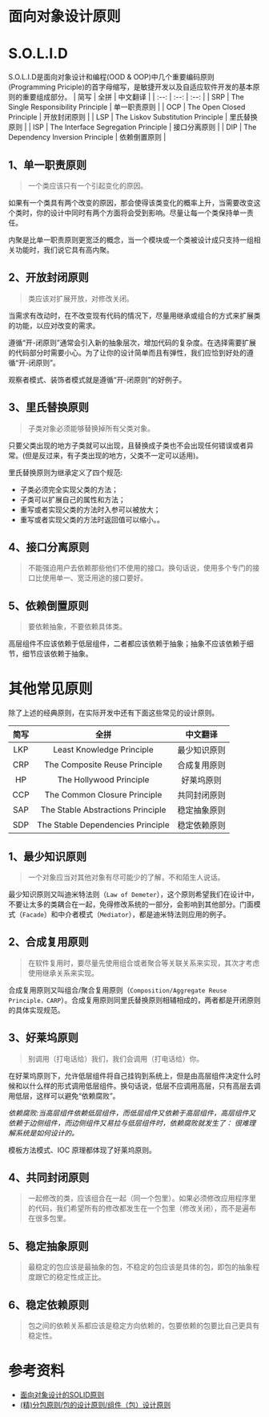 面向对象设计原则
====================
# S.O.L.I.D  
S.O.L.I.D是面向对象设计和编程(OOD & OOP)中几个重要编码原则(Programming Priciple)的首字母缩写，是敏捷开发以及自适应软件开发的基本原则的重要组成部分。
| 简写 | 全拼 | 中文翻译 |
| :--: | :--: | :--: |
| SRP | The Single Responsibility Principle    | 单一职责原则 |
| OCP | The Open Closed Principle              | 开放封闭原则 |
| LSP | The Liskov Substitution Principle      | 里氏替换原则 |
| ISP | The Interface Segregation Principle    | 接口分离原则 |
| DIP | The Dependency Inversion Principle     | 依赖倒置原则 |

## 1、单一职责原则
> 一个类应该只有一个引起变化的原因。

如果有一个类具有两个改变的原因，那会使得该类变化的概率上升，当需要改变这个类时，你的设计中同时有两个方面将会受到影响。尽量让每一个类保持单一责任。

内聚是比单一职责原则更宽泛的概念，当一个模块或一个类被设计成只支持一组相关功能时，我们说它具有高内聚。

## 2、开放封闭原则
> 类应该对扩展开放，对修改关闭。

当需求有改动时，在不改变现有代码的情况下，尽量用继承或组合的方式来扩展类的功能，以应对改变的需求。   

遵循“开-闭原则”通常会引入新的抽象层次，增加代码的复杂度。在选择需要扩展的代码部分时需要小心。为了让你的设计简单而且有弹性，我们应恰到好处的遵循“开-闭原则”。
  
观察者模式、装饰者模式就是遵循“开-闭原则”的好例子。

## 3、里氏替换原则
> 子类对象必须能够替换掉所有父类对象。   

只要父类出现的地方子类就可以出现，且替换成子类也不会出现任何错误或者异常。(但是反过来，有子类出现的地方，父类不一定可以适用)。     

里氏替换原则为继承定义了四个规范:      
- 子类必须完全实现父类的方法；  
- 子类可以扩展自己的属性和方法；  
- 重写或者实现父类的方法时入参可以被放大；  
- 重写或者实现父类的方法时返回值可以缩小。。

## 4、接口分离原则
> 不能强迫用户去依赖那些他们不使用的接口。换句话说，使用多个专门的接口比使用单一、宽泛用途的接口要好。

## 5、依赖倒置原则
> 要依赖抽象，不要依赖具体类。

高层组件不应该依赖于低层组件，二者都应该依赖于抽象；抽象不应该依赖于细节，细节应该依赖于抽象。

# 其他常见原则 
除了上述的经典原则，在实际开发中还有下面这些常见的设计原则。

| 简写    | 全拼    | 中文翻译 |
| :--: | :--: | :--: |
|LKP|    Least Knowledge Principle            | 最少知识原则 |
|CRP|    The Composite Reuse Principle        | 合成复用原则 |
|HP |    The Hollywood Principle              | 好莱坞原则   |
|CCP|    The Common Closure Principle         | 共同封闭原则 |
|SAP|    The Stable Abstractions Principle    | 稳定抽象原则 |
|SDP|    The Stable Dependencies Principle    | 稳定依赖原则 |

## 1、最少知识原则
> 一个对象应当对其他对象有尽可能少的了解，不和陌生人说话。

最少知识原则又叫迪米特法则（`Law of Demeter`），这个原则希望我们在设计中，不要让太多的类耦合在一起，免得修改系统的一部分，会影响到其他部分。门面模式（``Facade``）和中介者模式（``Mediator``），都是迪米特法则应用的例子。

## 2、合成复用原则
> 在软件复用时，要尽量先使用组合或者聚合等关联关系来实现，其次才考虑使用继承关系来实现。

合成复用原则又叫组合/聚合复用原则（``Composition/Aggregate Reuse Principle，CARP``）。合成复用原则同里氏替换原则相辅相成的，两者都是开闭原则的具体实现规范。

## 3、好莱坞原则
> 别调用（打电话给）我们，我们会调用（打电话给）你。

在好莱坞原则下，允许低层组件将自己挂钩到系统上，但是由高层组件决定什么时候和以什么样的形式调用低层组件。换句话说，低层不应调用高层，只有高层去调用低层，这样可以避免“依赖腐败”。  

 _依赖腐败:当高层组件依赖低层组件，而低层组件又依赖于高层组件，高层组件又依赖于边侧组件，而边侧组件又易拉与低层组件时，依赖腐败就发生了： 很难理解系统是如何设计的。_

模板方法模式、IOC 原理都体现了好莱坞原则。

## 4、共同封闭原则
> 一起修改的类，应该组合在一起（同一个包里）。如果必须修改应用程序里的代码，我们希望所有的修改都发生在一个包里（修改关闭），而不是遍布在很多包里。

## 5、稳定抽象原则
> 最稳定的包应该是最抽象的包，不稳定的包应该是具体的包，即包的抽象程度跟它的稳定性成正比。

## 6、稳定依赖原则
> 包之间的依赖关系都应该是稳定方向依赖的，包要依赖的包要比自己更具有稳定性。

# 参考资料
- [面向对象设计的SOLID原则](https://www.cnblogs.com/shanyou/archive/2009/09/21/1570716.html)
- [(精)分包原则/包的设计原则/组件（包）设计原则](https://blog.csdn.net/it_man/article/details/38292925)
